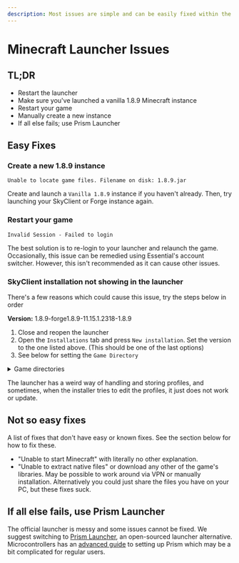 ```yaml
---
description: Most issues are simple and can be easily fixed within the launcher.
---
```


# Minecraft Launcher Issues

## TL;DR

* Restart the launcher
* Make sure you've launched a vanilla 1.8.9 Minecraft instance
* Restart your game
* Manually create a new instance
* If all else fails; use Prism Launcher

## Easy Fixes

### Create a new 1.8.9 instance

`Unable to locate game files. Filename on disk: 1.8.9.jar`

Create and launch a `Vanilla 1.8.9` instance if you haven't already. Then, try launching your SkyClient or Forge instance again.

### Restart your game

`Invalid Session - Failed to login`

The best solution is to re-login to your launcher and relaunch the game. Occasionally, this issue can be remedied using Essential's account switcher. However, this isn't recommended as it can cause other issues.

### SkyClient installation not showing in the launcher

There's a few reasons which could cause this issue, try the steps below in order

**Version:** 1.8.9-forge1.8.9-11.15.1.2318-1.8.9

1. Close and reopen the launcher
2. Open the `Installations` tab and press `New installation`. Set the version to the one listed above. (This should be one of the last options)
3. See below for setting the `Game Directory`

<details>

<summary>Game directories</summary>

**For Windows users:**

* `C:/Users/YOUR_PC_LOGIN_NAME/AppData/Roaming/.minecraft/skyclient`

**For MacOS/OSX users:**

* `~/Library/Application Support/minecraft/skyclient`

**For Linux users:**

Change if they are using flatpak's MC launcher

* `~/.minecraft/skyclient`

</details>

The launcher has a weird way of handling and storing profiles, and sometimes, when the installer tries to edit the profiles, it just does not work or update.

## Not so easy fixes

A list of fixes that don't have easy or known fixes. See the section below for how to fix these.

* "Unable to start Minecraft" with literally no other explanation.
* "Unable to extract native files" or download any other of the game's libraries. May be possible to work around via VPN or manually installation. Alternatively you could just share the files you have on your PC, but these fixes suck.

## If all else fails, use Prism Launcher

The official launcher is messy and some issues cannot be fixed. We suggest switching to [Prism Launcher](https://prismlauncher.org/), an open-sourced launcher alternative. Microcontrollers has an [advanced guide](https://microcontrollersdev.github.io/Alternatives/launcher/home/) to setting up Prism which may be a bit complicated for regular users.
